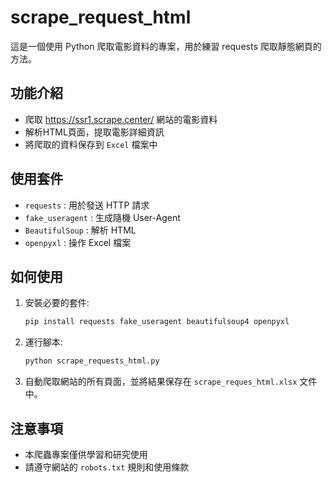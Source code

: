 # scrape_request_html

這是一個使用 Python 爬取電影資料的專案，用於練習 requests 爬取靜態網頁的方法。

## 功能介紹

- 爬取 https://ssr1.scrape.center/ 網站的電影資料
- 解析HTML頁面，提取電影詳細資訊
- 將爬取的資料保存到 `Excel` 檔案中

## 使用套件

- `requests` : 用於發送 HTTP 請求
- `fake_useragent` : 生成隨機 User-Agent
- `BeautifulSoup` : 解析 HTML
- `openpyxl` : 操作 Excel 檔案

## 如何使用

1. 安裝必要的套件:
   
   ```bash
   pip install requests fake_useragent beautifulsoup4 openpyxl
   ```
2. 運行腳本:
   
   ```bash
   python scrape_requests_html.py
   ```
3. 自動爬取網站的所有頁面，並將結果保存在 `scrape_reques_html.xlsx` 文件中。

## 注意事項

- 本爬蟲專案僅供學習和研究使用
- 請遵守網站的 `robots.txt` 規則和使用條款
